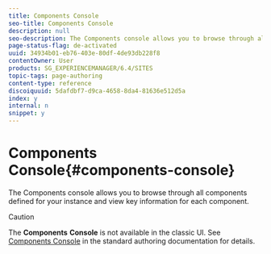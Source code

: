 ```yaml
---
title: Components Console
seo-title: Components Console
description: null
seo-description: The Components console allows you to browse through all components defined for your instance and view key information for each component.
page-status-flag: de-activated
uuid: 34934b01-eb76-403e-80df-4de93db228f8
contentOwner: User
products: SG_EXPERIENCEMANAGER/6.4/SITES
topic-tags: page-authoring
content-type: reference
discoiquuid: 5dafdbf7-d9ca-4658-8da4-81636e512d5a
index: y
internal: n
snippet: y
---
```


# Components Console{#components-console}

The Components console allows you to browse through all components defined for your instance and view key information for each component.

>[!CAUTION]
>
>The **Components** **Console** is not available in the classic UI. See [Components Console](../../authoring/using/default-components-console.md) in the standard authoring documentation for details.

